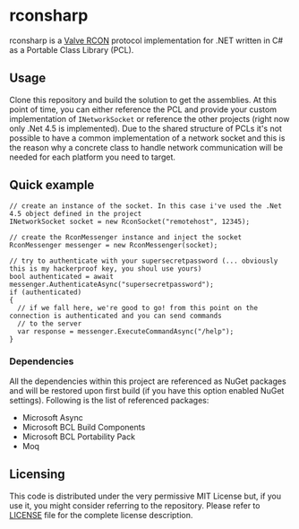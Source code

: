 # rconsharp

rconsharp is a [Valve RCON](https://developer.valvesoftware.com/wiki/Source_RCON_Protocol) protocol implementation for .NET written in C# as a Portable Class Library (PCL).

## Usage

Clone this repository and build the solution to get the assemblies. At this point of time, you can either reference the PCL and provide your custom implementation of `INetworkSocket` or reference the other projects (right now only .Net 4.5 is implemented).
Due to the shared structure of PCLs it's not possible to have a common implementation of a network socket and this is the reason why a concrete class to handle network communication will be needed for each platform you need to target.

## Quick example

```
// create an instance of the socket. In this case i've used the .Net 4.5 object defined in the project
INetworkSocket socket = new RconSocket("remotehost", 12345);

// create the RconMessenger instance and inject the socket
RconMessenger messenger = new RconMessenger(socket);

// try to authenticate with your supersecretpassword (... obviously this is my hackerproof key, you shoul use yours)
bool authenticated = await messenger.AuthenticateAsync("supersecretpassword");
if (authenticated)
{
  // if we fall here, we're good to go! from this point on the connection is authenticated and you can send commands 
  // to the server
  var response = messenger.ExecuteCommandAsync("/help");
}
```

### Dependencies

All the dependencies within this project are referenced as NuGet packages and will be restored upon first build (if you have this option enabled NuGet settings).
Following is the list of referenced packages:
* Microsoft Async
* Microsoft BCL Build Components
* Microsoft BCL Portability Pack
* Moq

## Licensing

This code is distributed under the very permissive MIT License but, if you use it, you might consider referring to the repository. Please refer to [LICENSE](./LICENSE) file for the complete license description.
